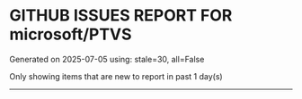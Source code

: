
# GITHUB ISSUES REPORT FOR microsoft/PTVS


Generated on 2025-07-05 using: stale=30, all=False


Only showing items that are new to report in past 1 day(s)


---




















